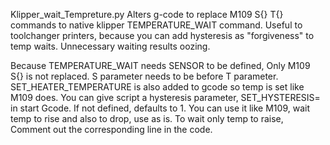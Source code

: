 Klipper_wait_Tempreture.py Alters g-code to replace M109 S{} T{} commands to native klipper TEMPERATURE_WAIT command. Useful to toolchanger printers, because you can add hysteresis as "forgiveness" to temp waits. Unnecessary waiting results oozing.

Because TEMPERATURE_WAIT needs SENSOR to be defined, Only M109 S{} is not replaced.
S parameter needs to be before T parameter.
SET_HEATER_TEMPERATURE is also added to gcode so temp is set like M109 does.
You can give script a hysteresis parameter, SET_HYSTERESIS= in start Gcode. If not defined, defaults to 1.
You can use it like M109, wait temp to rise and also to drop, use as is.
To wait only temp to raise, Comment out the corresponding line in the code.
